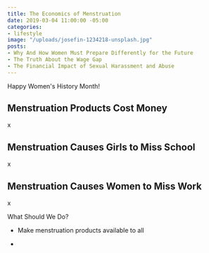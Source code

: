 ```yaml
---
title: The Economics of Menstruation
date: 2019-03-04 11:00:00 -05:00
categories:
- lifestyle
image: "/uploads/josefin-1234218-unsplash.jpg"
posts:
- Why And How Women Must Prepare Differently for the Future
- The Truth About the Wage Gap
- The Financial Impact of Sexual Harassment and Abuse
---
```


Happy Women's History Month! 

## Menstruation Products Cost Money

x

## Menstruation Causes Girls to Miss School

x

## Menstruation Causes Women to Miss Work

x

What Should We Do?

* Make menstruation products available to all

* 